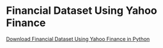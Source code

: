 # Financial Dataset Using Yahoo Finance
 [Download Financial Dataset Using Yahoo Finance in Python](https://www.analyticsvidhya.com/blog/2021/06/download-financial-dataset-using-yahoo-finance-in-python-a-complete-guide/)
